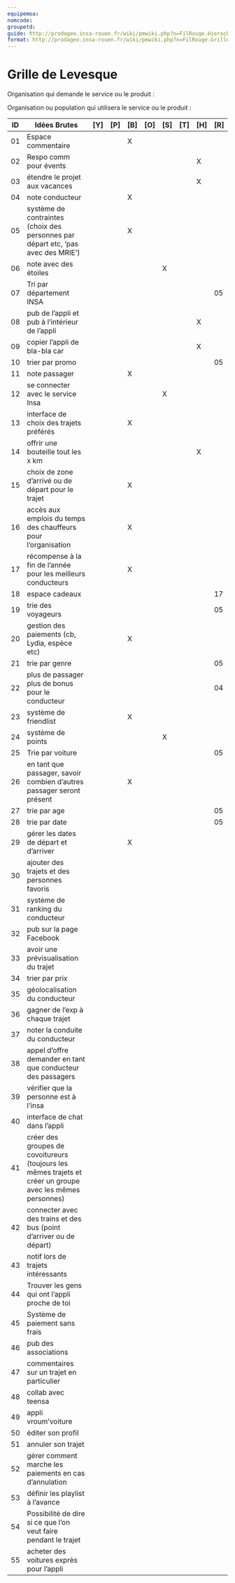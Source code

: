 ```yaml
---
equipemoa: 
nomcode: 
groupetd: 
guide: http://prodageo.insa-rouen.fr/wiki/pmwiki.php?n=FilRouge.HierachiserBesoins
format: http://prodageo.insa-rouen.fr/wiki/pmwiki.php?n=FilRouge.GrilleLevesque
---
```


# Grille de Levesque

Organisation qui demande le service ou le produit : 

Organisation ou population qui utilisera le service ou le produit : 

| ID | Idées Brutes                                                                                               | [Y] | [P] | [B] | [O] | [S] | [T] | [H] | [R] |
|----|------------------------------------------------------------------------------------------------------------|-----|-----|-----|-----|-----|-----|-----|-----|
| 01 | Espace commentaire                                                                                         |     |     |  X  |     |     |     |     |     |
| 02 | Respo comm pour évents                                                                                     |     |     |     |     |     |     |  X  |     |
| 03 | étendre le projet aux vacances                                                                             |     |     |     |     |     |     |  X  |     |
| 04 | note conducteur                                                                                            |     |     |  X  |     |     |     |     |     |
| 05 | système de contraintes (choix des personnes par départ etc, ‘pas avec des MRIE’)                           |     |     |  X  |     |     |     |     |     |
| 06 | note avec des étoiles                                                                                      |     |     |     |     |  X  |     |     |     |
| 07 | Tri par département INSA                                                                                   |     |     |     |     |     |     |     |  05 |
| 08 | pub de l’appli et pub à l’intérieur de l’appli                                                             |     |     |     |     |     |     |  X  |     |
| 09 | copier l’appli de bla-bla car                                                                              |     |     |     |     |     |     |  X  |     |
| 10 | trier par promo                                                                                            |     |     |     |     |     |     |     |  05 |
| 11 | note passager                                                                                              |     |     |  X  |     |     |     |     |     |
| 12 | se connecter avec le service Insa                                                                          |     |     |     |     |  X  |     |     |     |
| 13 | interface de choix des trajets préférés                                                                    |     |     |  X  |     |     |     |     |     |
| 14 | offrir une bouteille tout les x km                                                                         |     |     |     |     |     |     |  X  |     |
| 15 | choix de zone d’arrivé ou de départ pour le trajet                                                         |     |     |  X  |     |     |     |     |     |
| 16 | accès aux emplois du temps des chauffeurs pour l’organisation                                              |     |     |  X  |     |     |     |     |     |
| 17 | récompense à la fin de l’année pour les meilleurs conducteurs                                              |     |     |  X  |     |     |     |     |     |
| 18 | espace cadeaux                                                                                             |     |     |     |     |     |     |     |  17 |
| 19 | trie des voyageurs                                                                                         |     |     |     |     |     |     |     |  05 |
| 20 | gestion des paiements (cb, Lydia, espèce etc)                                                              |     |     |  X  |     |     |     |     |     |
| 21 | trie par genre                                                                                             |     |     |     |     |     |     |     |  05 |
| 22 | plus de passager plus de bonus pour le conducteur                                                          |     |     |     |     |     |     |     |  04 |
| 23 | système de friendlist                                                                                      |     |     |  X  |     |     |     |     |     |
| 24 | système de points                                                                                          |     |     |     |     |  X  |     |     |     |
| 25 | Trie par voiture                                                                                           |     |     |     |     |     |     |     |  05 |
| 26 | en tant que passager, savoir combien d’autres passager seront présent                                      |     |     |  X  |     |     |     |     |     |
| 27 | trie par age                                                                                               |     |     |     |     |     |     |     |  05 |
| 28 | trie par date                                                                                              |     |     |     |     |     |     |     |  05 |
| 29 | gérer les dates de départ et d’arriver                                                                     |     |     |  X  |     |     |     |     |     |
| 30 | ajouter des trajets et des personnes favoris                                                               |     |     |     |     |     |     |     |     |
| 31 | système de ranking du conducteur                                                                           |     |     |     |     |     |     |     |     |
| 32 | pub sur la page Facebook                                                                                   |     |     |     |     |     |     |     |     |
| 33 | avoir une prévisualisation du trajet                                                                       |     |     |     |     |     |     |     |     |
| 34 | trier par prix                                                                                             |     |     |     |     |     |     |     |     |
| 35 | géolocalisation du conducteur                                                                              |     |     |     |     |     |     |     |     |
| 36 | gagner de l’exp à chaque trajet                                                                            |     |     |     |     |     |     |     |     |
| 37 | noter la conduite du conducteur                                                                            |     |     |     |     |     |     |     |     |
| 38 | appel d’offre demander en tant que conducteur des passagers                                                |     |     |     |     |     |     |     |     |
| 39 | vérifier que la personne est à l’insa                                                                      |     |     |     |     |     |     |     |     |
| 40 | interface de chat dans l’appli                                                                             |     |     |     |     |     |     |     |     |
| 41 | créer des groupes de covoitureurs (toujours les mêmes trajets et créer un groupe avec les mêmes personnes) |     |     |     |     |     |     |     |     |
| 42 | connecter avec des trains et des bus (point d’arriver ou de départ)                                        |     |     |     |     |     |     |     |     |
| 43 | notif lors de trajets intéressants                                                                         |     |     |     |     |     |     |     |     |
| 44 | Trouver les gens qui ont l’appli proche de toi                                                             |     |     |     |     |     |     |     |     |
| 45 | Système de paiement sans frais                                                                             |     |     |     |     |     |     |     |     |
| 46 | pub des associations                                                                                       |     |     |     |     |     |     |     |     |
| 47 | commentaires sur un trajet en particulier                                                                  |     |     |     |     |     |     |     |     |
| 48 | collab avec teensa                                                                                         |     |     |     |     |     |     |     |     |
| 49 | appli vroum’voiture                                                                                        |     |     |     |     |     |     |     |     |
| 50 | éditer son profil                                                                                          |     |     |     |     |     |     |     |     |
| 51 | annuler son trajet                                                                                         |     |     |     |     |     |     |     |     |
| 52 | gérer comment marche les paiements en cas d’annulation                                                     |     |     |     |     |     |     |     |     |
| 53 | définir les playlist à l’avance                                                                            |     |     |     |     |     |     |     |     |
| 54 | Possibilité de dire si ce que l’on veut faire pendant le trajet                                            |     |     |     |     |     |     |     |     |
| 55 | acheter des voitures exprès pour l’appli                                                                   |     |     |     |     |     |     |     |     |
